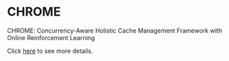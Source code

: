 # CHROME
CHROME: Concurrency-Aware Holistic Cache Management Framework with Online Reinforcement Learning 

Click [here](CHROME/champsim/README.md) to see more details.
